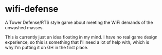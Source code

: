 wifi-defense
============

A Tower Defense/RTS style game about meeting the WiFi demands of the unwashed masses.

This is currently just an idea floating in my mind.  I have no real game design experience,
so this is something that I'll need a lot of help with, which is why I'm putting it on GH in
the first place.
